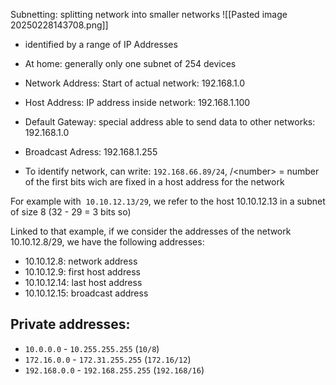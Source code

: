 Subnetting: splitting network into smaller networks
![[Pasted image 20250228143708.png]]

- identified by a range of IP Addresses
- At home: generally only one subnet of 254 devices

- Network Address: Start of actual network: 192.168.1.0
- Host Address: IP address inside network: 192.168.1.100
- Default Gateway: special address able to send data to other networks: 192.168.1.0
- Broadcast Adress: 192.168.1.255
- To identify network, can write: `192.168.66.89/24`, /\<number> = number of the first bits wich are fixed in a host address for the network

For example with  `10.10.12.13/29`, we refer to the host 10.10.12.13 in a subnet of size 8 (32 - 29 = 3 bits so)

Linked to that example, if we consider the addresses of the network 10.10.12.8/29, we have the following addresses:
- 10.10.12.8: network address
- 10.10.12.9: first host address
- 10.10.12.14: last host address
- 10.10.12.15: broadcast address
## Private addresses:

- `10.0.0.0` - `10.255.255.255` (`10/8`)
- `172.16.0.0` - `172.31.255.255` (`172.16/12`)
- `192.168.0.0` - `192.168.255.255` (`192.168/16`)


